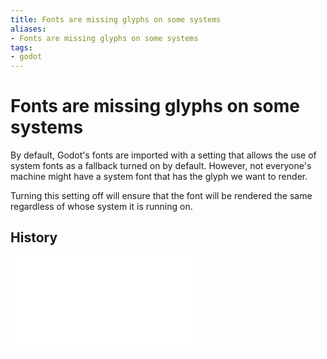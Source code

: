 ```yaml
---
title: Fonts are missing glyphs on some systems
aliases:
- Fonts are missing glyphs on some systems
tags:
- godot
---
```


# Fonts are missing glyphs on some systems

 By default, Godot's fonts are imported with a setting that allows the use of system fonts as a fallback turned on by default. However, not everyone's machine might have a system font that has the glyph we want to render.

Turning this setting off will ensure that the font will be rendered the same regardless of whose system it is running on.

## History

![20240612_004207](../entries/20240612_004207.md)
